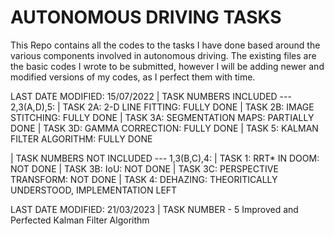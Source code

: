 # AUTONOMOUS DRIVING TASKS
This Repo contains all the codes to the tasks I have done based around the various components involved in autonomous driving. The existing files are the basic codes I wrote to be submitted, however I will be adding newer and modified versions of my codes, as I perfect them with time.

LAST DATE MODIFIED: 15/07/2022
| TASK NUMBERS INCLUDED --- 2,3(A,D),5:
 | TASK 2A: 2-D LINE FITTING: FULLY DONE
 | TASK 2B: IMAGE STITCHING: FULLY DONE
 | TASK 3A: SEGMENTATION MAPS: PARTIALLY DONE
 | TASK 3D: GAMMA CORRECTION: FULLY DONE
 | TASK 5: KALMAN FILTER ALGORITHM: FULLY DONE

| TASK NUMBERS NOT INCLUDED --- 1,3(B,C),4:
 | TASK 1: RRT* IN DOOM: NOT DONE
 | TASK 3B: IoU: NOT DONE
 | TASK 3C: PERSPECTIVE TRANSFORM: NOT DONE
 | TASK 4: DEHAZING: THEORITICALLY UNDERSTOOD, IMPLEMENTATION LEFT
 
LAST DATE MODIFIED: 21/03/2023
| TASK NUMBER - 5 Improved and Perfected Kalman Filter Algorithm

